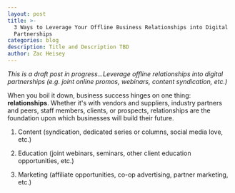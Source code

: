 ```yaml
---
layout: post
title: >-
  3 Ways to Leverage Your Offline Business Relationships into Digital
  Partnerships
categories: blog
description: Title and Description TBD
author: Zac Heisey
---
```

_This is a draft post in progress...Leverage offline relationships into digital partnerships (e.g. joint online promos, webinars, content syndication, etc.)_

When you boil it down, business success hinges on one thing: **relationships**. Whether it's with vendors and suppliers, industry partners and peers, staff members, clients, or prospects, relationships are the foundation upon which businesses will build their future.

1. Content (syndication, dedicated series or columns, social media love, etc.)

2. Education (joint webinars, seminars, other client education opportunities, etc.)

3. Marketing (affiliate opportunities, co-op advertising, partner marketing, etc.)
